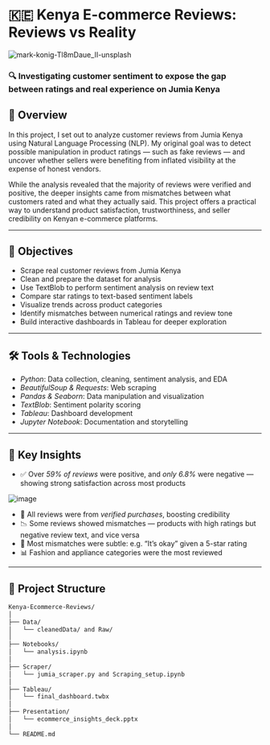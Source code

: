 # 🇰🇪 Kenya E-commerce Reviews: Reviews vs Reality

![mark-konig-Tl8mDaue_II-unsplash](https://github.com/user-attachments/assets/5ab2e42c-af9c-472d-8e68-b5bd9ee7d024)

### 🔍 Investigating customer sentiment to expose the gap between ratings and real experience on Jumia Kenya

## 📖 Overview

In this project, I set out to analyze customer reviews from Jumia Kenya using Natural Language Processing (NLP). My original goal was to detect possible manipulation in product ratings — such as fake reviews — and uncover whether sellers were benefiting from inflated visibility at the expense of honest vendors.

While the analysis revealed that the majority of reviews were verified and positive, the deeper insights came from mismatches between what customers rated and what they actually said. This project offers a practical way to understand product satisfaction, trustworthiness, and seller credibility on Kenyan e-commerce platforms.

---

## 🎯 Objectives

- Scrape real customer reviews from Jumia Kenya
- Clean and prepare the dataset for analysis
- Use TextBlob to perform sentiment analysis on review text
- Compare star ratings to text-based sentiment labels
- Visualize trends across product categories
- Identify mismatches between numerical ratings and review tone
- Build interactive dashboards in Tableau for deeper exploration

---

## 🛠 Tools & Technologies

- *Python*: Data collection, cleaning, sentiment analysis, and EDA  
- *BeautifulSoup & Requests*: Web scraping  
- *Pandas & Seaborn*: Data manipulation and visualization  
- *TextBlob*: Sentiment polarity scoring  
- *Tableau*: Dashboard development  
- *Jupyter Notebook*: Documentation and storytelling  

---

## 🧪 Key Insights

- ✅ Over *59% of reviews* were positive, and *only 6.8%* were negative — showing strong satisfaction across most products

![image](https://github.com/user-attachments/assets/704e5196-691d-40ef-a0eb-b517eb7c7843)

- 🤖 All reviews were from *verified purchases*, boosting credibility
- 📉 Some reviews showed mismatches — products with high ratings but negative review text, and vice versa
- 🎯 Most mismatches were subtle: e.g. “It’s okay” given a 5-star rating
- 📊 Fashion and appliance categories were the most reviewed

---

## 📁 Project Structure

```bash
Kenya-Ecommerce-Reviews/
│
├── Data/
│   └── cleanedData/ and Raw/
│
├── Notebooks/
│   └── analysis.ipynb
│
├── Scraper/
│   └── jumia_scraper.py and Scraping_setup.ipynb
│
├── Tableau/
│   └── final_dashboard.twbx
│
├── Presentation/
│   └── ecommerce_insights_deck.pptx
│
└── README.md
